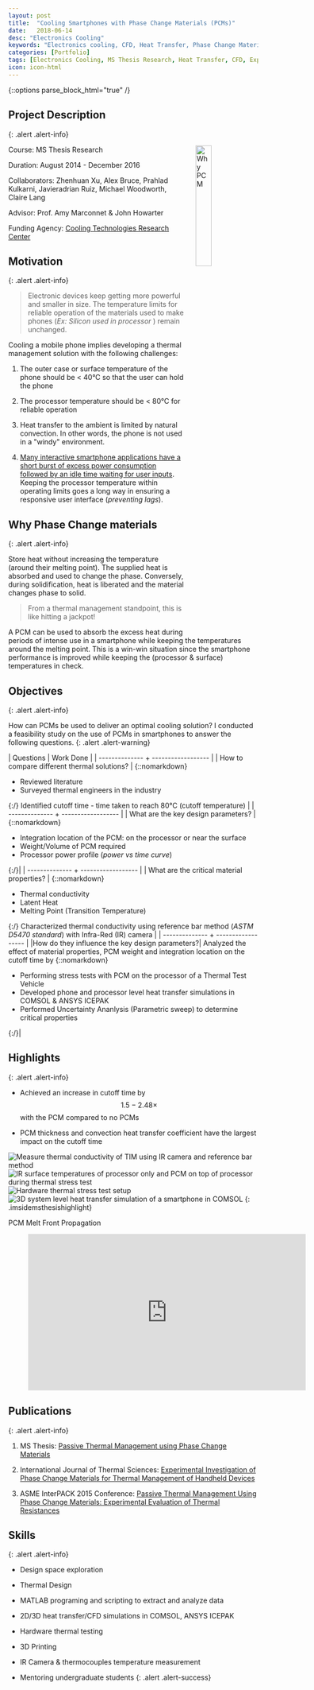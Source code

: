```yaml
---
layout: post
title:  "Cooling Smartphones with Phase Change Materials (PCMs)"
date:   2018-06-14
desc: "Electronics Cooling"
keywords: "Electronics cooling, CFD, Heat Transfer, Phase Change Materials,Thermal stress test, COMSOL, Simulation"
categories: [Portfolio]
tags: [Electronics Cooling, MS Thesis Research, Heat Transfer, CFD, Experiments, Grad School]
icon: icon-html
---
```

{::options parse_block_html="true" /}

## Project Description
{: .alert .alert-info}

<div class="panel-body">

<img src="/static/assets/img/blog/msthesis/intro_pcm.jpg" alt="Why PCM" style="float:right;width:25%; margin-left: 20px;">

Course: MS Thesis Research  

Duration: August 2014 - December 2016

Collaborators: Zhenhuan Xu, Alex Bruce, Prahlad Kulkarni, Javieradrian Ruiz, Michael Woodworth, Claire Lang  

Advisor: Prof. Amy Marconnet & John Howarter  

Funding Agency: [Cooling Technologies Research Center](https://engineering.purdue.edu/CTRC)  



</div>


## Motivation
{: .alert .alert-info}


> Electronic devices keep getting more powerful and smaller in size. The temperature limits for reliable operation of the materials used to make phones (*Ex: Silicon used in processor* ) remain unchanged.

Cooling a mobile phone implies developing a thermal management solution with the following challenges:

1. The outer case or surface temperature of the phone should be < 40°C so that the user can hold the phone  

2. The processor temperature should be < 80°C for reliable operation

3. Heat transfer to the ambient is limited by natural convection. In other words, the phone is not used in a "windy" environment.

4. [Many interactive smartphone applications have a short burst of excess power consumption followed by an idle time waiting for user inputs](www.scientificamerican.com/article/computational-sprinting/). Keeping the processor temperature within operating limits goes a long way in ensuring a responsive user interface (*preventing lags*).

## Why Phase Change materials
{: .alert .alert-info}

 Store heat without increasing the temperature (around their melting point). The supplied heat is absorbed and used to change the phase. Conversely, during solidification, heat is liberated and the material changes phase to solid.  

>From a thermal management standpoint, this is like hitting a jackpot!

A PCM can be used to absorb the excess heat during periods of intense use in a smartphone while keeping the temperatures around the melting point. This is a win-win situation since the smartphone performance is improved while keeping the (processor & surface) temperatures in check.


## Objectives
{: .alert .alert-info}


How can PCMs be used to deliver an optimal cooling solution?
I conducted a feasibility study on the use of PCMs in smartphones to answer the following questions.
{: .alert .alert-warning}

<style type="text/css">
table{
    border-collapse: collapse;
    border:2px solid black;  
}

</style>

| Questions      | Work Done         |
| -------------- + ------------------ |
| How to compare different thermal solutions?         |   {::nomarkdown}<ul><li> Reviewed literature </li><li> Surveyed thermal engineers in the industry</li></ul>{:/} Identified cutoff time - time taken to reach 80°C (cutoff temperature) |
| -------------- + ------------------ |
|   What are the key design parameters?         |    {::nomarkdown}<ul><li>Integration location of the PCM: on the processor or near the surface </li><li>Weight/Volume of PCM required </li><li>Processor power profile (*power vs time curve*) </li></ul>{:/}|
| -------------- + ------------------ |
|  What are the critical material properties?         |    {::nomarkdown}<ul><li> Thermal conductivity </li><li> Latent Heat </li>     <li> Melting Point (Transition Temperature) </li></ul>{:/} Characterized thermal conductivity using reference bar method (*ASTM D5470 standard*) with Infra-Red (IR) camera       |
| -------------- + ------------------ |
|How do they influence the key design parameters?| Analyzed the effect of material properties, PCM weight and integration location on the cutoff time by       {::nomarkdown} <ul><li> Performing stress tests with PCM on the processor of a Thermal Test Vehicle   </li><li> Developed phone and processor level heat transfer simulations in COMSOL & ANSYS ICEPAK </li> <li> Performed Uncertainty Ananlysis (Parametric sweep) to determine critical properties </li> </ul> {:/}|

## Highlights
{: .alert .alert-info}


* Achieved an increase in cutoff time by $$ 1.5 - 2.48 \times $$ with the PCM compared to no PCMs

* PCM thickness and convection heat transfer coefficient have the largest impact on the cutoff time

<style>
 .imsidemsthesishighlight>img {
    width:22%;
    padding:0 5px;
  }
</style>

![Measure thermal conductivity of TIM using IR camera and reference bar method](/static/assets/img/blog/msthesis/cross_plane_rig_temp_map.jpg "Measure thermal conductivity of TIM using IR camera and reference bar method")
![IR surface temperatures of processor only and PCM on top of processor during thermal stress test](/static/assets/img/blog/msthesis/ir_surface_temps.jpg "IR surface temperatures of processor only and PCM on top of processor during thermal stress test")
![Hardware thermal stress test setup](/static/assets/img/blog/msthesis/sbc_setup_image.jpg "Hardware thermal stress test setup")
![3D system level heat transfer simulation of a smartphone in COMSOL ](/static/assets/img/blog/msthesis/simphone.jpg "3D system level heat transfer simulation of a smartphone in COMSOL")
{: .imsidemsthesishighlight}

PCM Melt Front Propagation

<!-- blank line -->
<figure class="video_container">
  <iframe width="560" height="315" src="https://www.youtube.com/embed/K4colRpZPqg?rel=0" frameborder="0" allow="autoplay; encrypted-media" allowfullscreen></iframe>
</figure>
<!-- blank line -->


## Publications
{: .alert .alert-info}

1. MS Thesis: [Passive Thermal Management using Phase Change Materials](https://search.proquest.com/docview/1881313041)

2. International Journal of Thermal Sciences: [Experimental Investigation of Phase Change Materials for Thermal Management of Handheld Devices](https://doi.org/10.1016/j.ijthermalsci.2018.03.012)

3. ASME InterPACK 2015 Conference: [Passive Thermal Management Using Phase Change Materials: Experimental Evaluation of Thermal Resistances](resources/msthesis_ref/ASME_InterPack.pdf)



## Skills
{: .alert .alert-info}

* Design space exploration

* Thermal Design

* MATLAB programing and scripting to extract and analyze data

* 2D/3D heat transfer/CFD simulations in COMSOL, ANSYS ICEPAK

* Hardware thermal testing

* 3D Printing

* IR Camera & thermocouples temperature measurement

* Mentoring undergraduate students
{: .alert .alert-success}
